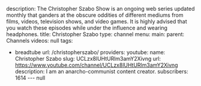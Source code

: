 description: The Christopher Szabo Show is an ongoing web series updated monthly that
  ganders at the obscure oddities of different mediums from films, videos, television
  shows, and video games. It is highly advised that you watch these episodes while
  under the influence and wearing headphones.
title: Christopher Szabo
type: channel
menu:
  main:
    parent: Channels
videos: null
tags:
- breadtube
url: /christopherszabo/
providers:
  youtube:
    name: Christopher Szabo
    slug: UCLzx8lUHtURlm3amY2Xivng
    url: https://www.youtube.com/channel/UCLzx8lUHtURlm3amY2Xivng
    description: I am an anarcho-communist content creator.
    subscribers: 1614
--- null

